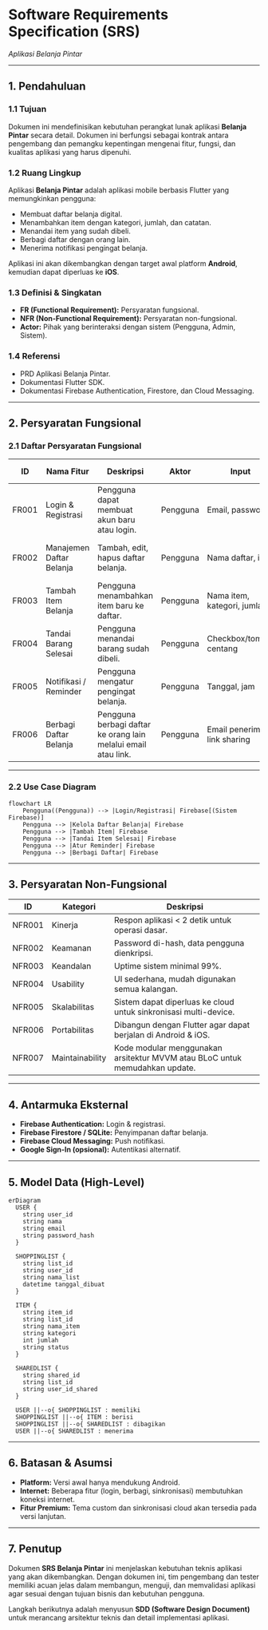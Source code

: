 # Software Requirements Specification (SRS)

*Aplikasi Belanja Pintar*

---

## 1. Pendahuluan

### 1.1 Tujuan

Dokumen ini mendefinisikan kebutuhan perangkat lunak aplikasi **Belanja Pintar** secara detail. Dokumen ini berfungsi sebagai kontrak antara pengembang dan pemangku kepentingan mengenai fitur, fungsi, dan kualitas aplikasi yang harus dipenuhi.

### 1.2 Ruang Lingkup

Aplikasi **Belanja Pintar** adalah aplikasi mobile berbasis Flutter yang memungkinkan pengguna:

* Membuat daftar belanja digital.
* Menambahkan item dengan kategori, jumlah, dan catatan.
* Menandai item yang sudah dibeli.
* Berbagi daftar dengan orang lain.
* Menerima notifikasi pengingat belanja.

Aplikasi ini akan dikembangkan dengan target awal platform **Android**, kemudian dapat diperluas ke **iOS**.

### 1.3 Definisi & Singkatan

* **FR (Functional Requirement):** Persyaratan fungsional.
* **NFR (Non-Functional Requirement):** Persyaratan non-fungsional.
* **Actor:** Pihak yang berinteraksi dengan sistem (Pengguna, Admin, Sistem).

### 1.4 Referensi

* PRD Aplikasi Belanja Pintar.
* Dokumentasi Flutter SDK.
* Dokumentasi Firebase Authentication, Firestore, dan Cloud Messaging.

---

## 2. Persyaratan Fungsional

### 2.1 Daftar Persyaratan Fungsional

| ID    | Nama Fitur               | Deskripsi                                                      | Aktor    | Input                         | Output                     | Pre-Kondisi                 | Post-Kondisi                    |
| ----- | ------------------------ | -------------------------------------------------------------- | -------- | ----------------------------- | -------------------------- | --------------------------- | ------------------------------- |
| FR001 | Login & Registrasi       | Pengguna dapat membuat akun baru atau login.                   | Pengguna | Email, password               | Dashboard atau pesan error | Aplikasi terhubung internet | Pengguna masuk aplikasi         |
| FR002 | Manajemen Daftar Belanja | Tambah, edit, hapus daftar belanja.                            | Pengguna | Nama daftar, item             | Daftar tersimpan           | Sudah login                 | Daftar tersimpan di database    |
| FR003 | Tambah Item Belanja      | Pengguna menambahkan item baru ke daftar.                      | Pengguna | Nama item, kategori, jumlah   | Item tersimpan             | Ada daftar aktif            | Item muncul di daftar belanja   |
| FR004 | Tandai Barang Selesai    | Pengguna menandai barang sudah dibeli.                         | Pengguna | Checkbox/tombol centang       | Status item berubah        | Ada daftar aktif            | Item ditandai sebagai “dibeli”  |
| FR005 | Notifikasi / Reminder    | Pengguna mengatur pengingat belanja.                           | Pengguna | Tanggal, jam                  | Push notifikasi            | Izin notifikasi aktif       | Pengguna menerima notifikasi    |
| FR006 | Berbagi Daftar Belanja   | Pengguna berbagi daftar ke orang lain melalui email atau link. | Pengguna | Email penerima / link sharing | Undangan berbagi           | Daftar belanja ada          | Penerima dapat mengakses daftar |

---

### 2.2 Use Case Diagram

```mermaid
flowchart LR
    Pengguna((Pengguna)) --> |Login/Registrasi| Firebase[(Sistem Firebase)]
    Pengguna --> |Kelola Daftar Belanja| Firebase
    Pengguna --> |Tambah Item| Firebase
    Pengguna --> |Tandai Item Selesai| Firebase
    Pengguna --> |Atur Reminder| Firebase
    Pengguna --> |Berbagi Daftar| Firebase
```

---

## 3. Persyaratan Non-Fungsional

| ID     | Kategori        | Deskripsi                                                                   |
| ------ | --------------- | --------------------------------------------------------------------------- |
| NFR001 | Kinerja         | Respon aplikasi < 2 detik untuk operasi dasar.                              |
| NFR002 | Keamanan        | Password di-hash, data pengguna dienkripsi.                                 |
| NFR003 | Keandalan       | Uptime sistem minimal 99%.                                                  |
| NFR004 | Usability       | UI sederhana, mudah digunakan semua kalangan.                               |
| NFR005 | Skalabilitas    | Sistem dapat diperluas ke cloud untuk sinkronisasi multi-device.            |
| NFR006 | Portabilitas    | Dibangun dengan Flutter agar dapat berjalan di Android & iOS.               |
| NFR007 | Maintainability | Kode modular menggunakan arsitektur MVVM atau BLoC untuk memudahkan update. |

---

## 4. Antarmuka Eksternal

* **Firebase Authentication:** Login & registrasi.
* **Firebase Firestore / SQLite:** Penyimpanan daftar belanja.
* **Firebase Cloud Messaging:** Push notifikasi.
* **Google Sign-In (opsional):** Autentikasi alternatif.

---

## 5. Model Data (High-Level)

```mermaid
erDiagram
  USER {
    string user_id
    string nama
    string email
    string password_hash
  }

  SHOPPINGLIST {
    string list_id
    string user_id
    string nama_list
    datetime tanggal_dibuat
  }

  ITEM {
    string item_id
    string list_id
    string nama_item
    string kategori
    int jumlah
    string status
  }

  SHAREDLIST {
    string shared_id
    string list_id
    string user_id_shared
  }

  USER ||--o{ SHOPPINGLIST : memiliki
  SHOPPINGLIST ||--o{ ITEM : berisi
  SHOPPINGLIST ||--o{ SHAREDLIST : dibagikan
  USER ||--o{ SHAREDLIST : menerima
```

---

## 6. Batasan & Asumsi

* **Platform:** Versi awal hanya mendukung Android.
* **Internet:** Beberapa fitur (login, berbagi, sinkronisasi) membutuhkan koneksi internet.
* **Fitur Premium:** Tema custom dan sinkronisasi cloud akan tersedia pada versi lanjutan.

---

## 7. Penutup

Dokumen **SRS Belanja Pintar** ini menjelaskan kebutuhan teknis aplikasi yang akan dikembangkan. Dengan dokumen ini, tim pengembang dan tester memiliki acuan jelas dalam membangun, menguji, dan memvalidasi aplikasi agar sesuai dengan tujuan bisnis dan kebutuhan pengguna.

Langkah berikutnya adalah menyusun **SDD (Software Design Document)** untuk merancang arsitektur teknis dan detail implementasi aplikasi.
